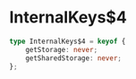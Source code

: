 # InternalKeys$4

```ts
type InternalKeys$4 = keyof {
    getStorage: never;
    getSharedStorage: never;
};
```


